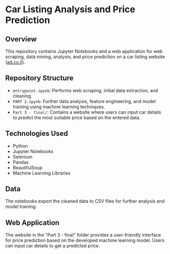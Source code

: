 # Car Listing Analysis and Price Prediction

## Overview

This repository contains Jupyter Notebooks and a web application for web scraping, data mining, analysis, and price prediction on a car listing website ([ad.co.il](http://ad.co.il)).

## Repository Structure

- `entrypoint.ipynb`: Performs web scraping, initial data extraction, and cleaning.
- `PART 2.ipynb`: Further data analysis, feature engineering, and model training using machine learning techniques.
- `Part 3 - final/`: Contains a website where users can input car details to predict the most suitable price based on the entered data.

## Technologies Used

- Python
- Jupyter Notebooks
- Selenium
- Pandas
- BeautifulSoup
- Machine Learning Libraries

## Data

The notebooks export the cleaned data to CSV files for further analysis and model training.

## Web Application

The website in the "Part 3 - final" folder provides a user-friendly interface for price prediction based on the developed machine learning model. Users can input car details to get a predicted price.
